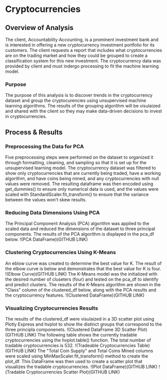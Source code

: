 # Cryptocurrencies

## Overview of Analysis
The client, Accountability Accounting, is a prominent investment bank and is interested in offering a new cryptocurrency investment portfolio for its customers. The client requests a report that includes what cryptocurrencies are on the trading market and how they could be grouped to create a classification system for this new investment.
The cryptocurrency data was provided by client and must indergo processing to fit the machine learning model.

### Purpose
The purpose of this analysis is to discover trends in the cryptocurrency dataset and group the cryptocurencies using unsupervised machine learning algorithms. The results of the grouping algorithm will be visulaized and shared with the client so they may make data-driven decisions to invest in cryptocurrencies.


## Process & Results

### Preprocessing the Data for PCA
Five preprocessing steps were performed on the dataset to organized it through formatting, cleaning, and sampling so that it is set up for the unsupervised learning model. The cryptocurrency dataset was filtered to show only cryptocurrencies that are currently being traded, have a working algorithm, and have coins being mined, and any cryptocurrencies with null values were removed. The resulting dataframe was then encoded using get_dummies() to ensure only numerical data is used, and the values were scaled with StandardScaler.fit_transform() to ensure that the variance between the values won't skew results.

### Reducing Data Dimensions Using PCA
The Principal Component Analysis (PCA) algorithm was applied to the scaled data and reduced the dimensions of the dataset to three principal components. The results of the PCA algorithm is displayed in the pca_df below.
!(PCA DataFrame)(GITHUB LINK)

### Clustering Cryptocurrencies Using K-Means
An eblow curve was created to determine the best value for K. The result of the elbow curve is below and demonstrates that the best value for K is four.
!(Elbow Curve)(GITHUB LINK)
The K-Means model was the initialized with the desired number of cluseters (four) and tested on the pca_df to identify and predict clusters. The results of the K-Means algorithm are shown in the "Class" column of the clustered_df below, along with the PCA results and the cryptocurrency features.
!(Clustered DataFrame)(GITHUB LINK)


### Visualizing Cryptocurrencies Results
The results of the clustered_df were visulaized in a 3D scatter plot using Plotly Express and hvplot to show the distinct groups that correspond to the three principla componenets.
!(Clustered DataFrame 3D Scatter Plot)(GITHUB LINK)
The following table shows the currently tradable cryptocurrencies using the hvplot.table() function. The total number of tradable cryptocurrencies is 532.
!(Tradeable Cryptocurrencies Table)(GITHUB LINK)
The "Total Coin Supply" and Total Coins Mined columns were scaled using MinMaxScaler.fit_transform() method to create the plot_df. This DataFrame was then used to create a scatter plot that visualizes the tradable cryptocurrencies.
!(Plot DataFrame)(GITHUB LINK)
!(Tradable Cryptocurrencies Scatter Plot)(GITHUB LINK)